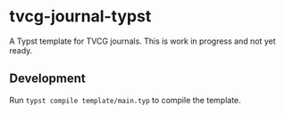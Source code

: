 # tvcg-journal-typst

A Typst template for TVCG journals. This is work in progress and not yet ready.

## Development

Run `typst compile template/main.typ` to compile the template.
